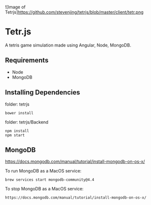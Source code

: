 ![Image of Tetrjs]https://github.com/stevenjing/tetrjs/blob/master/client/tetr.png

# Tetr.js
A tetris game simulation made using Angular, Node, MongoDB.

## Requirements
- Node
- MongoDB

## Installing Dependencies
folder: tetrjs
```
bower install
```

folder: tetrjs/Backend
```
npm install
npm start
```

## MongoDB
https://docs.mongodb.com/manual/tutorial/install-mongodb-on-os-x/

To run MongoDB as a MacOS service:
```
brew services start mongodb-community@4.4
```

To stop MongoDB as a MacOS service:
```
https://docs.mongodb.com/manual/tutorial/install-mongodb-on-os-x/
```

